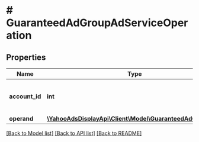 # # GuaranteedAdGroupAdServiceOperation

## Properties

Name | Type | Description | Notes
------------ | ------------- | ------------- | -------------
**account_id** | **int** | &lt;div lang&#x3D;\&quot;ja\&quot;&gt;アカウントID&lt;/div&gt; &lt;div lang&#x3D;\&quot;en\&quot;&gt;Account ID&lt;/div&gt; |
**operand** | [**\YahooAdsDisplayApi\Client\Model\GuaranteedAdGroupAd[]**](GuaranteedAdGroupAd.md) |  |

[[Back to Model list]](../../README.md#models) [[Back to API list]](../../README.md#endpoints) [[Back to README]](../../README.md)
